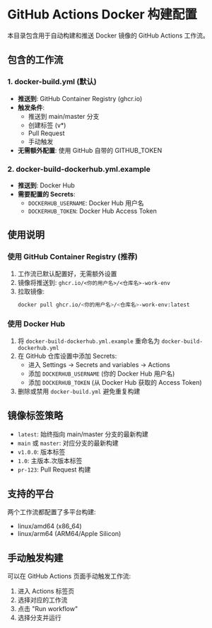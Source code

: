 # GitHub Actions Docker 构建配置

本目录包含用于自动构建和推送 Docker 镜像的 GitHub Actions 工作流。

## 包含的工作流

### 1. docker-build.yml (默认)
- **推送到**: GitHub Container Registry (ghcr.io)
- **触发条件**: 
  - 推送到 main/master 分支
  - 创建标签 (v*)
  - Pull Request
  - 手动触发
- **无需额外配置**: 使用 GitHub 自带的 GITHUB_TOKEN

### 2. docker-build-dockerhub.yml.example
- **推送到**: Docker Hub
- **需要配置的 Secrets**:
  - `DOCKERHUB_USERNAME`: Docker Hub 用户名
  - `DOCKERHUB_TOKEN`: Docker Hub Access Token

## 使用说明

### 使用 GitHub Container Registry (推荐)

1. 工作流已默认配置好，无需额外设置
2. 镜像将推送到: `ghcr.io/<你的用户名>/<仓库名>-work-env`
3. 拉取镜像:
   ```bash
   docker pull ghcr.io/<你的用户名>/<仓库名>-work-env:latest
   ```

### 使用 Docker Hub

1. 将 `docker-build-dockerhub.yml.example` 重命名为 `docker-build-dockerhub.yml`
2. 在 GitHub 仓库设置中添加 Secrets:
   - 进入 Settings → Secrets and variables → Actions
   - 添加 `DOCKERHUB_USERNAME` (你的 Docker Hub 用户名)
   - 添加 `DOCKERHUB_TOKEN` (从 Docker Hub 获取的 Access Token)
3. 删除或禁用 `docker-build.yml` 避免重复构建

## 镜像标签策略

- `latest`: 始终指向 main/master 分支的最新构建
- `main` 或 `master`: 对应分支的最新构建
- `v1.0.0`: 版本标签
- `1.0`: 主版本.次版本标签
- `pr-123`: Pull Request 构建

## 支持的平台

两个工作流都配置了多平台构建:
- linux/amd64 (x86_64)
- linux/arm64 (ARM64/Apple Silicon)

## 手动触发构建

可以在 GitHub Actions 页面手动触发工作流:
1. 进入 Actions 标签页
2. 选择对应的工作流
3. 点击 "Run workflow"
4. 选择分支并运行